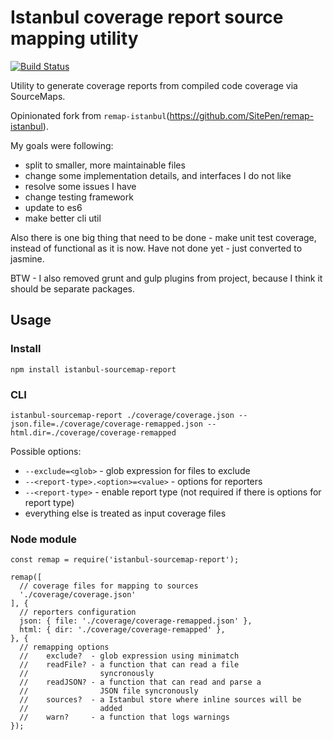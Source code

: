 # Istanbul coverage report source mapping utility

[![Build Status](https://travis-ci.org/zxbodya/istanbul-sourcemap-report.svg?branch=master)](https://travis-ci.org/zxbodya/istanbul-sourcemap-report)

Utility to generate coverage reports from compiled code coverage via SourceMaps.

Opinionated fork from `remap-istanbul`(https://github.com/SitePen/remap-istanbul). 

My goals were following:

 - split to smaller, more maintainable files
 - change some implementation details, and interfaces I do not like
 - resolve some issues I have
 - change testing framework
 - update to es6
 - make better cli util
 
Also there is one big thing that need to be done - make unit test coverage, instead of functional as it is now.
Have not done yet - just converted to jasmine.

BTW - I also removed grunt and gulp plugins from project, because I think it should be separate packages. 

## Usage

### Install

`npm install istanbul-sourcemap-report`

### CLI

`istanbul-sourcemap-report ./coverage/coverage.json --json.file=./coverage/coverage-remapped.json --html.dir=./coverage/coverage-remapped`

Possible options:

  - `--exclude=<glob>` - glob expression for files to exclude 
  - `--<report-type>.<option>=<value>` - options for reporters
  - `--<report-type>` - enable report type (not required if there is options for report type)
  - everything else is treated as input coverage files

### Node module

```
const remap = require('istanbul-sourcemap-report');

remap([
  // coverage files for mapping to sources
  './coverage/coverage.json'
], {
  // reporters configuration
  json: { file: './coverage/coverage-remapped.json' },
  html: { dir: './coverage/coverage-remapped' },
}, {
  // remapping options
  //    exclude?  - glob expression using minimatch
  //    readFile? - a function that can read a file
  //                syncronously
  //    readJSON? - a function that can read and parse a
  //                JSON file syncronously
  //    sources?  - a Istanbul store where inline sources will be
  //                added
  //    warn?     - a function that logs warnings
});
```
